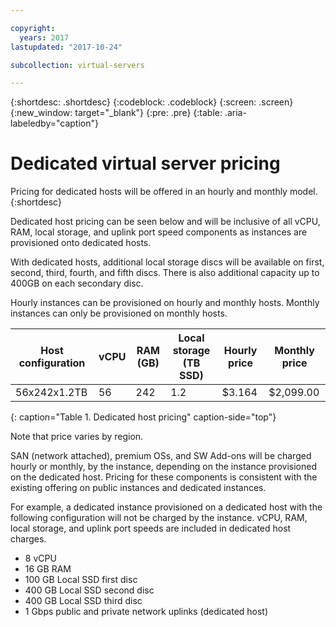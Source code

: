 ```yaml
---

copyright:
  years: 2017
lastupdated: "2017-10-24"

subcollection: virtual-servers

---
```


{:shortdesc: .shortdesc}
{:codeblock: .codeblock}
{:screen: .screen}
{:new_window: target="_blank"}
{:pre: .pre}
{:table: .aria-labeledby="caption"}

# Dedicated virtual server pricing
Pricing for dedicated hosts will be offered in an hourly and monthly model.
{:shortdesc}

Dedicated host pricing can be seen below and will be inclusive of all vCPU, RAM, local storage, and uplink port speed components as instances are provisioned onto dedicated hosts.

With dedicated hosts, additional local storage discs will be available on first, second, third, fourth, and fifth discs. There is also additional capacity up to 400GB on each secondary disc.

Hourly instances can be provisioned on hourly and monthly hosts. Monthly instances can only be provisioned on monthly hosts.

| Host configuration | vCPU	| RAM (GB) | Local storage (TB SSD) |	Hourly price | Monthly price |
| ------------------ | ---- | -------- | ---------------------- | ------------ | ------------- |
| 56x242x1.2TB	     |  56 	|   242    |        	1.2	          |     $3.164   | 	$2,099.00    |
{: caption="Table 1. Dedicated host pricing" caption-side="top"}

Note that price varies by region.

SAN (network attached), premium OSs, and SW Add-ons will be charged hourly or monthly, by the instance, depending on the instance provisioned on the dedicated host. Pricing for these components is consistent with the existing offering on public instances and dedicated instances.

For example, a dedicated instance provisioned on a dedicated host with the following configuration will not be charged by the instance. vCPU, RAM, local storage, and uplink port speeds are included in dedicated host charges.

* 8 vCPU
* 16 GB RAM
* 100 GB Local SSD first disc
* 400 GB Local SSD second disc
* 400 GB Local SSD third disc
* 1 Gbps public and private network uplinks (dedicated host)
